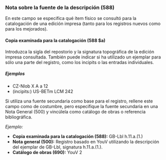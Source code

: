 ### Nota sobre la fuente de la descripción (588)

En este campo se especifica qué ítem físico se consultó para la catalogación de una edición impresa (tanto para los registros nuevos como para los mejorados).

#### Copia examinada para la catalogación (588 $a)

Introduzca la sigla del repostorio y la signatura topográfica de la edición impresa consultada. También puede indicar si ha utilizado un ejemplar para sólo una parte del registro, como los incipits o las entradas individuales.

  

##### Ejemplos

- CZ-Nlob X A a 12
- (incipits:) US-BETm LCM 242

  

Si utiliza una fuente secundaria como base para el registro, rellene este campo como de costumbre, pero especifique la fuente secundaria en una Nota General (500) y vincúlela como catálogo de obras o referencia bibliográfica.

  

_Ejemplo:_

- **Copia examinada para la catalogación (588):** GB-Lbl h.11.a.(1.)
- **Nota general (500):** Registro basado en YouV utilizando la descripción del ejemplar de GB-Lbl, signatura h.11.a.(1.).
- **Catálogo de obras (690):** YouV 2